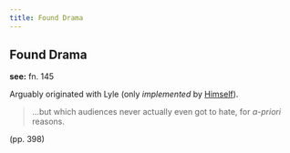 ```yaml
---
title: Found Drama
---
```


Found Drama
-----------

**see:** fn. 145

Arguably originated with Lyle (only *implemented* by [Himself](/characters/Himself)).

> ...but which audiences never actually even got to hate, for *a-priori* reasons.

(pp. 398)